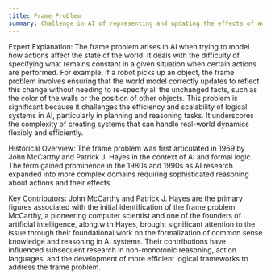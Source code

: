```yaml
---
title: Frame Problem
summary: Challenge in AI of representing and updating the effects of actions in a dynamic world without having to explicitly state all conditions that remain unchanged.
---
```

Expert Explanation: The frame problem arises in AI when trying to model how actions affect the state of the world. It deals with the difficulty of specifying what remains constant in a given situation when certain actions are performed. For example, if a robot picks up an object, the frame problem involves ensuring that the world model correctly updates to reflect this change without needing to re-specify all the unchanged facts, such as the color of the walls or the position of other objects. This problem is significant because it challenges the efficiency and scalability of logical systems in AI, particularly in planning and reasoning tasks. It underscores the complexity of creating systems that can handle real-world dynamics flexibly and efficiently.

Historical Overview: The frame problem was first articulated in 1969 by John McCarthy and Patrick J. Hayes in the context of AI and formal logic. The term gained prominence in the 1980s and 1990s as AI research expanded into more complex domains requiring sophisticated reasoning about actions and their effects.

Key Contributors: John McCarthy and Patrick J. Hayes are the primary figures associated with the initial identification of the frame problem. McCarthy, a pioneering computer scientist and one of the founders of artificial intelligence, along with Hayes, brought significant attention to the issue through their foundational work on the formalization of common sense knowledge and reasoning in AI systems. Their contributions have influenced subsequent research in non-monotonic reasoning, action languages, and the development of more efficient logical frameworks to address the frame problem.